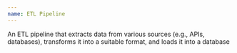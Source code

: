 ```yaml
---
name: ETL Pipeline
---
```

An ETL pipeline that extracts data from various sources (e.g., APIs, databases), transforms it into a suitable format, and loads it into a database
